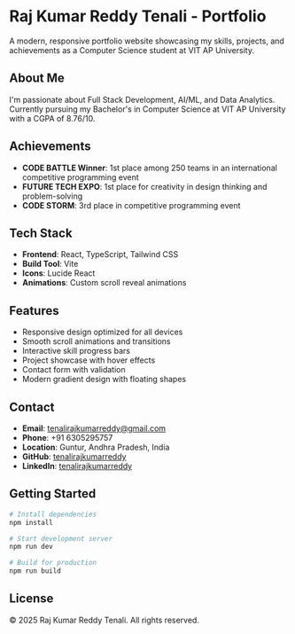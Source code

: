 # Raj Kumar Reddy Tenali - Portfolio

A modern, responsive portfolio website showcasing my skills, projects, and achievements as a Computer Science student at VIT AP University.

## About Me

I'm passionate about Full Stack Development, AI/ML, and Data Analytics. Currently pursuing my Bachelor's in Computer Science at VIT AP University with a CGPA of 8.76/10.

## Achievements

- **CODE BATTLE Winner**: 1st place among 250 teams in an international competitive programming event
- **FUTURE TECH EXPO**: 1st place for creativity in design thinking and problem-solving
- **CODE STORM**: 3rd place in competitive programming event

## Tech Stack

- **Frontend**: React, TypeScript, Tailwind CSS
- **Build Tool**: Vite
- **Icons**: Lucide React
- **Animations**: Custom scroll reveal animations

## Features

- Responsive design optimized for all devices
- Smooth scroll animations and transitions
- Interactive skill progress bars
- Project showcase with hover effects
- Contact form with validation
- Modern gradient design with floating shapes

## Contact

- **Email**: tenalirajkumarreddy@gmail.com
- **Phone**: +91 6305295757
- **Location**: Guntur, Andhra Pradesh, India
- **GitHub**: [tenalirajkumarreddy](https://github.com/tenalirajkumarreddy)
- **LinkedIn**: [tenalirajkumarreddy](https://linkedin.com/in/tenalirajkumarreddy)

## Getting Started

```bash
# Install dependencies
npm install

# Start development server
npm run dev

# Build for production
npm run build
```

## License

© 2025 Raj Kumar Reddy Tenali. All rights reserved.
